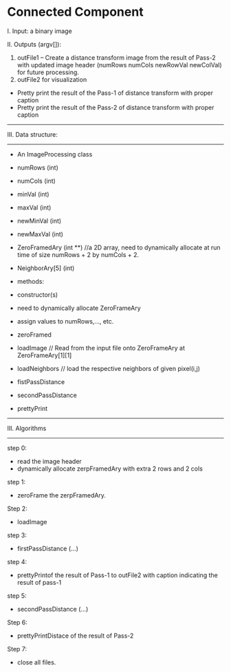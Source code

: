 # Connected Component
I. Input: a binary image

II. Outputs (argv[]):
1) outFile1 – Create a distance transform image from the result of Pass-2
with updated image header (numRows numCols newRowVal newColVal)
for future processing.
2) outFile2 for visualization

- Pretty print the result of the Pass-1 of distance transform
with proper caption
- Pretty print the result of the Pass-2 of distance transform
with proper caption

*******************************
III. Data structure:
*******************************
- An ImageProcessing class
- numRows (int)
- numCols (int)
- minVal (int)
- maxVal (int)
- newMinVal (int)
- newMaxVal (int)
- ZeroFramedAry (int **)  //a 2D array, need to dynamically allocate at run time of size numRows + 2 by numCols + 2.
- NeighborAry[5] (int)
- methods:
- constructor(s)
- need to dynamically allocate ZeroFrameAry
- assign values to numRows,..., etc.

- zeroFramed
- loadImage // Read from the input file onto ZeroFrameAry at ZeroFrameAry[1][1]

- loadNeighbors     // load the respective neighbors of given pixel(i,j)

- fistPassDistance
- secondPassDistance

- prettyPrint

*******************************
III. Algorithms
*******************************
step 0: 
- read the image header
- dynamically allocate zerpFramedAry with extra 2 rows and 2 cols

step 1: 
- zeroFrame the zerpFramedAry.

Step 2: 
- loadImage

step 3: 
- firstPassDistance (…) 

step 4: 
- prettyPrintof the result of Pass-1 to outFile2 with caption indicating the result of pass-1

step 5: 
- secondPassDistance (…)

Step 6: 
- prettyPrintDistace of the result of Pass-2 

Step 7: 
- close all files.
